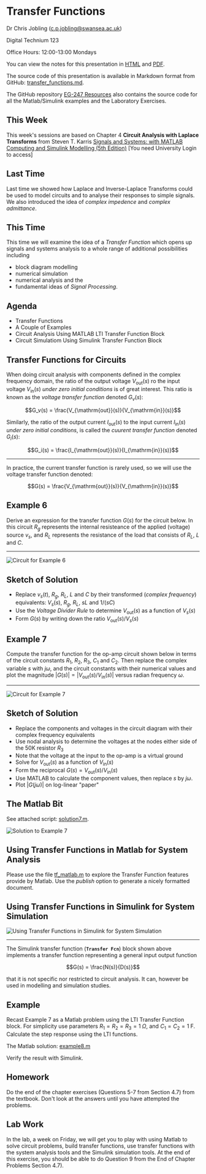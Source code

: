 
# Transfer Functions

Dr Chris Jobling ([c.p.jobling@swansea.ac.uk](mailto:c.p.jobling@swansea.ac.uk))

Digital Technium 123

Office Hours: 12:00-13:00 Mondays

You can view the notes for this presentation in [HTML](http://cpjobling.github.io/EG-247-Resources/week3/transfer_functions.html
  ) and [PDF](http://cpjobling.github.io/EG-247-Resources/week3/transfer_functions.pdf).

  The source code of this presentation is available in Markdown format from GitHub: [transfer_functions.md](https://github.com/cpjobling/EG-247-Resources/tree/master/week3/transfer_functions.md).

The GitHub repository [EG-247 Resources](https://github.com/cpjobling/EG-247-Resources)
also contains the source code for all the Matlab/Simulink
examples and the Laboratory Exercises.

## This Week

This week's sessions are based on Chapter 4 **Circuit Analysis with Laplace
Transforms** from Steven T. Karris [Signals and Systems: with MATLAB Computing
and Simulink Modelling (5th
Edition)](http://site.ebrary.com/lib/swansea/docDetail.action?docID=10547416)
[You need University Login to access]

## Last Time

Last time we showed how Laplace and Inverse-Laplace Transforms could be used to
model circuits and to analyse their responses to simple signals. We also
introduced the idea of *complex impedence* and *complex admittance*.

## This Time

This time we will examine the idea of a *Transfer Function* which opens up
signals and systems analysis to a whole range of additional possibilities
including

* block diagram modelling
* numerical simulation
* numerical analysis and the
* fundamental ideas of *Signal Processing*.

## Agenda

* Transfer Functions
* A Couple of Examples
* Circuit Analysis Using MATLAB LTI Transfer Function Block
* Circuit Simulatiom Using Simulink Transfer Function Block

## Transfer Functions for Circuits

When doing circuit analysis with components defined in the complex frequency
domain, the ratio of the output voltage $V_{\mathrm{out}}(s)$ ro the input
voltage $V_{\mathrm{in}}(s)$ *under zero initial conditions* is of great
interest. This ratio is known as the *voltage transfer function* denoted
$G_v(s)$:

$$G_v(s) = \frac{V_{\mathrm{out}}(s)}{V_{\mathrm{in}}(s)}$$

Similarly, the ratio of the output current $I_{\mathrm{out}}(s)$ to the input
current $I_{\mathrm{in}}(s)$ *under zero initial conditions*, is called the
*cuurent transfer function* denoted $G_i(s)$:

$$G_i(s) = \frac{I_{\mathrm{out}}(s)}{I_{\mathrm{in}}(s)}$$

----

In practice, the current transfer function is rarely used, so we will use the
voltage transfer function denoted:

$$G(s) = \frac{V_{\mathrm{out}}(s)}{V_{\mathrm{in}}(s)}$$


## Example 6

Derive an expression for the transfer function $G(s)$ for the circuit below. In
this circuit $R_g$ represents the internal resisteance of the applied (voltage)
source $v_s$, and $R_L$ represents the resistance of the load that consists of
$R_L$, $L$ and $C$.

----

![Circuit for Example 6](pictures/example6.png)

## Sketch of Solution

* Replace $v_s(t)$, $R_g$, $R_L$, $L$ and $C$ by their transformed (*complex
frequency*) equivalents: $V_s(s)$, $R_g$, $R_L$, $sL$ and $1/(sC)$
* Use the *Voltage Divider Rule* to determine $V_\mathrm{out}(s)$ as a function
of $V_s(s)$
* Form $G(s)$ by writing down the ratio $V_\mathrm{out}(s)/V_s(s)$

## Example 7

Compute the transfer function for the op-amp circuit shown below in terms of the
circuit constants $R_1$, $R_2$, $R_3$, $C_1$ and $C_2$. Then replace the complex
variable $s$ with $j\omega$, and the circuit constants with their numerical
values and plot the magnitude $\left|G(s)\right| =
\left|V_\mathrm{out}(s)/V_\mathrm{in}(s)\right|$ versus radian frequency
$\omega$.

----

![Circuit for Example 7](pictures/example7.png)

## Sketch of Solution

* Replace the components and voltages in the circuit diagram with their complex
frequency equivalents
* Use nodal analysis to determine the voltages at the nodes either side of the
50K resistor $R_3$
* Note that the voltage at the input to the op-amp is a virtual ground
* Solve for $V_\mathrm{out}(s)$ as a function of $V_\mathrm{in}(s)$
* Form the reciprocal $G(s) = V_\mathrm{out}(s)/V_\mathrm{in}(s)$
* Use MATLAB to calculate the component values, then replace $s$ by $j\omega$.
* Plot $\left|G(j\omega)\right|$ on log-linear "paper"

## The Matlab Bit

See attached script: [solution7.m](matlab/solution7.m).

![Solution to Example 7](pictures/solution7.png)

## Using Transfer Functions in Matlab for System Analysis

Please use the file [tf_matlab.m](matlab/tf_matlab.m) to explore the
Transfer Function features provide by Matlab. Use the *publish* option to
generate a nicely formatted document.

## Using Transfer Functions in Simulink for System Simulation

![Using Transfer Functions in Simulink for System Simulation](pictures/sim_tf.png)

----

The Simulink transfer function (**`Transfer Fcn`**) block shown above implements
a transfer function representing a general
input output function

$$G(s) = \frac{N(s)}{D(s)}$$

that it is not specific nor restricted to circuit analysis. It can, however be
used in modelling and simulation studies.

## Example

Recast Example 7 as a Matlab problem using the LTI Transfer Function block. For
simplicity use parameters $R_1 = R_2 = R_3 = 1\; \Omega$, and $C_1 = C_2 =
1\;\mathrm{F}$. Calculate the step response using the LTI functions.

The Matlab solution: [example8.m](matlab/example8.m)

Verify the result with Simulink.

## Homework

Do the end of the chapter exercises (Questions 5-7 from Section 4.7) from the
textbook. Don't look at the answers until you have attempted the problems.

## Lab Work

In the lab, a week on Friday, we will get you to play with using Matlab to solve
circuit problems, build transfer functions, use transfer functions with the
system analysis tools and the Simulink simulation tools. At the end of this
exercise, you should be able to do Question 9 from the End of Chapter Problems
Section 4.7).
